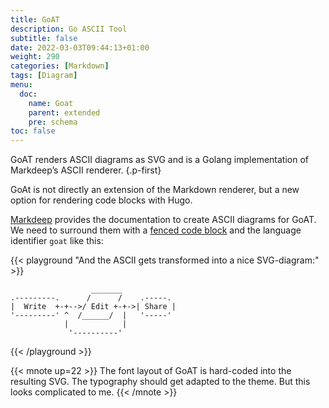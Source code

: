 ```yaml
---
title: GoAT
description: Go ASCII Tool
subtitle: false
date: 2022-03-03T09:44:13+01:00
weight: 290
categories: [Markdown]
tags: [Diagram]
menu:
  doc:
    name: Goat
    parent: extended
    pre: schema
toc: false
---
```


GoAT renders ASCII diagrams as SVG and is a Golang implementation of Markdeep’s ASCII renderer.
{.p-first} <!--more-->

GoAt is not directly an extension of the Markdown renderer, but a new option for rendering code blocks with Hugo.

[Markdeep](http://casual-effects.com/markdeep/) provides the documentation to create ASCII diagrams for GoAT. We need to surround them with a [fenced code block](/doc/basic/code#code-block) and the language identifier `goat` like this:

{{< playground "And the ASCII gets transformed into a nice SVG-diagram:" >}}

```goat
                  _______
.---------.      /      /    .-----.
|  Write  +-+-->/ Edit +-+->| Share |
'---------' ^  /______/  |   '-----'
            |            |
             '----------'
```

{{< /playground >}}

{{< mnote up=22 >}}
The font layout of GoAT is hard-coded into the resulting SVG. The typography should get adapted to the theme. But this looks complicated to me.
{{< /mnote >}}
